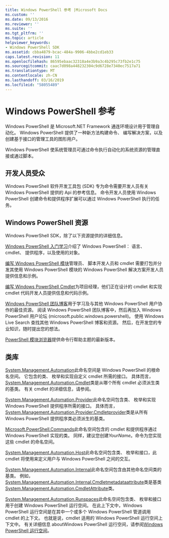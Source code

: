 ```yaml
---
title: Windows PowerShell 参考 |Microsoft Docs
ms.custom: ''
ms.date: 09/13/2016
ms.reviewer: ''
ms.suite: ''
ms.tgt_pltfrm: ''
ms.topic: article
helpviewer_keywords:
- Windows PowerShell SDK
ms.assetid: cbba4879-bcac-484a-9906-4bbe2cd1eb33
caps.latest.revision: 11
ms.openlocfilehash: 86595ebaac32318a4e3b9a3c4b295c73fb2e1c75
ms.sourcegitcommit: caac7d098a448232304c9d6728e7340ec7517a71
ms.translationtype: MT
ms.contentlocale: zh-CN
ms.lasthandoff: 03/16/2019
ms.locfileid: "58055489"
---
```

# <a name="windows-powershell-reference"></a>Windows PowerShell 参考

Windows PowerShell 是 Microsoft.NET Framework 通连环境设计用于管理自动化。 Windows PowerShell 提供了一种新方法构建命令、 编写解决方案，以及创建基于接口的管理工具的图形用户。

Windows PowerShell 使系统管理员可通过命令执行自动化的系统资源的管理直接或通过脚本。

## <a name="developer-audience"></a>开发人员受众

Windows PowerShell 软件开发工具包 (SDK) 专为命令需要开发人员有关 Windows PowerShell 提供的 Api 的参考信息。 命令开发人员使用 Windows PowerShell 创建命令和提供程序扩展可以通过 Windows PowerShell 执行的任务。

## <a name="windows-powershell-resources"></a>Windows PowerShell 资源

Windows PowerShell SDK，除了以下资源提供的详细信息。

[Windows PowerShell 入门学习](/powershell/scripting/getting-started/getting-started-with-windows-powershell)介绍了 Windows PowerShell： 语言、 cmdlet、 提供程序，以及使用的对象。

[编写 Windows PowerShell 模块](./module/writing-a-windows-powershell-module.md)管理员、 脚本开发人员和 cmdlet 需要打包并分发其使用 Windows PowerShell 模块的 Windows PowerShell 解决方案开发人员提供信息和示例。

[编写 Windows PowerShell Cmdlet](./cmdlet/writing-a-windows-powershell-cmdlet.md)为项目经理，他们正在设计的 cmdlet 和实现 cmdlet 代码开发人员提供信息和代码示例。

[Windows PowerShell 团队博客](https://blogs.msdn.microsoft.com/PowerShell/)用于学习及与其他 Windows PowerShell 用户协作的最佳资源。 阅读 Windows PowerShell 团队博客中，然后再加入 Windows PowerShell 用户论坛 (microsoft.public.windows.powershell)。 使用 Windows Live Search 查找其他 Windows PowerShell 博客和资源。 然后，在开发您的专业知识，随时提出您的想法。

[PowerShell 模块浏览器](/powershell/module/)提供命令行帮助主题的最新版本。

## <a name="class-libraries"></a>类库

[System.Management.Automation](/dotnet/api/System.Management.Automation)此命名空间是 Windows PowerShell 的根命名空间。 它包含的类、 枚举和实现自定义 cmdlet 所需的接口。 具体而言， [System.Management.Automation.Cmdlet](/dotnet/api/System.Management.Automation.Cmdlet)类是从哪个所有 cmdlet 必须派生类的基类。 有关 cmdlet 的详细信息，请参阅。

[System.Management.Automation.Provider](/dotnet/api/System.Management.Automation.Provider)此命名空间包含类、 枚举和实现 Windows PowerShell 提供程序所需的接口。 具体而言， [System.Management.Automation.Provider.Cmdletprovider](/dotnet/api/System.Management.Automation.Provider.CmdletProvider)类是从所有 Windows PowerShell 提供程序类必须派生的基类。

[Microsoft.PowerShell.Commands](/dotnet/api/Microsoft.PowerShell.Commands)此命名空间包含的 cmdlet 和提供程序通过 Windows PowerShell 实现的类。 同样，建议您创建*YourName*。命令为您实现这些 cmdlet 的命名空间。

[System.Management.Automation.Host](/dotnet/api/System.Management.Automation.Host)此命名空间包含类、 枚举和接口，此 cmdlet 将使用来定义用户与 Windows PowerShell 之间的交互。

[System.Management.Automation.Internal](/dotnet/api/System.Management.Automation.Internal)此命名空间包含由其他命名空间类的基类。 例如， [System.Management.Automation.Internal.Cmdletmetadataattribute](/dotnet/api/System.Management.Automation.Internal.CmdletMetadataAttribute)类是基类[System.Management.Automation.CmdletAttribute](/dotnet/api/System.Management.Automation.CmdletAttribute)类。

[System.Management.Automation.Runspaces](/dotnet/api/System.Management.Automation.Runspaces)此命名空间包含类、 枚举和接口用于创建 Windows PowerShell 运行空间。 在此上下文中，Windows PowerShell 运行空间是在其中一个或多个 Windows PowerShell 管道调用 cmdlet 的上下文。 也就是说，cmdlet 适用的 Windows PowerShell 运行空间上下文中。 有关详细信息 aboutWindows PowerShell 运行空间，请参阅[Windows PowerShell 运行空间](http://msdn.microsoft.com/en-us/a1582cfe-f06d-4aff-adc6-71f49a860ce9)。
